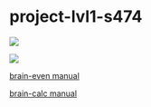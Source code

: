 # project-lvl1-s474

<a href="https://codeclimate.com/github/impedance/project-lvl1-s474/maintainability"><img src="https://api.codeclimate.com/v1/badges/5d56b626de74104f8987/maintainability" /></a>

<a href="https://travis-ci.org/impedance/project-lvl1-s474">
    <img src="https://travis-ci.com/impedance/project-lvl1-s474.svg?branch=master" /></a>

<a href="https://asciinema.org/a/oDk7ni61y9yenaQYskDwqS2Sr">brain-even manual</a>

<a href="https://asciinema.org/a/OpbMwQkNS55cJ4PGYKt9kt20X">brain-calc manual</a>

